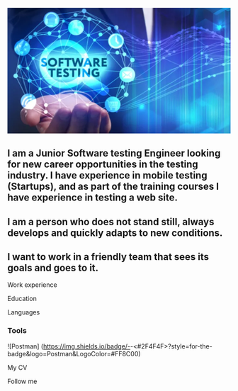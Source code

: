 ![Header](https://github.com/Julia760/julia760/blob/main/assets/354c5fe31a70190fb3ef34bd660f5752012a4ccb.webp)

## I am a Junior Software testing Engineer looking for new career opportunities in the testing industry. I have experience in mobile testing (Startups), and as part of the training courses I have experience in testing a web site.

## I am a person who does not stand still, always develops and quickly adapts to new conditions.

## I want to work in a friendly team that sees its goals and goes to it.

Work experience

Education

Languages

### Tools

![Postman] (https://img.shields.io/badge/-<Postman>-<#2F4F4F>?style=for-the-badge&logo=Postman&LogoColor=#FF8C00)

My CV

Follow me
